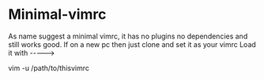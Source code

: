 # Minimal-vimrc

As name suggest a minimal vimrc, it has no plugins no dependencies and still works good.
If on a new pc then just clone and set it as your vimrc
Load it with -----> 

vim -u /path/to/thisvimrc
